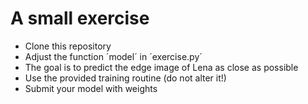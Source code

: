 # A small exercise

- Clone this repository
- Adjust the function ´model´ in ´exercise.py´
- The goal is to predict the edge image of Lena as close as possible
- Use the provided training routine (do not alter it!)
- Submit your model with weights

